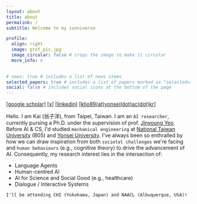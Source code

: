 ```yaml
---
layout: about
title: about
permalink: /
subtitle: Welcome to my iunniverse

profile:
  align: right
  image: prof_pic.jpg
  image_circular: false # crops the image to make it circular
  more_info: >
    

# news: true # includes a list of news items
selected_papers: true # includes a list of papers marked as "selected={true}"
social: false # includes social icons at the bottom of the page
---
```

[[google scholar]](https://scholar.google.com/citations?user=xF6qLHsAAAAJ&hl=en)  [[x]](https://x.com/kaiiunnong)  [[linkedin]](https://www.linkedin.com/in/ktio89/) [[​ktio89(at)yonsei(dot)ac(dot)kr]](https://ktio89.github.io/)

Hello. I am Kai (翁子洋), from Taipei, Taiwan. I am an `AI researcher`, currently pursing a Ph.D. under the supervision of prof. [Jinyoung Yeo](https://jinyeo.weebly.com/). ​​Before AI & CS, I'd studied `mechanical engineering` at [National Taiwan University](https://www.ntu.edu.tw/english/about/about.html) (B05) and [Yonsei University](https://www.yonsei.ac.kr/en_sc/index.jsp).
I've always been so enthralled by how we can draw inspiration from both `societal challenges` we're facing and `human behaviours` (e.g., cognitive theory) to drive the advancement of AI. Consequently, my research interest lies in the intersection of:
* Language Agents
* Human-centred AI
* AI for Science and Social Good (e.g., healthcare)
* Dialogue / Interactive Systems

`I'll be attending CHI (Yokohama, Japan) and NAACL (Albuquerque, USA)!`
